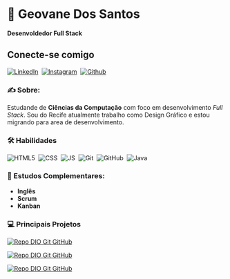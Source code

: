 
# 🐺 Geovane Dos Santos
**Desenvoldedor Full Stack**
## Conecte-se comigo 
[![LinkedIn](https://img.shields.io/badge/LinkedIn-gray?style=for-the-badge&logo=linkedin&logoColor=0E76A8)](https://www.linkedin.com/in/geovane-dos-santos-900b84221/)&nbsp;
[![Instagram](https://img.shields.io/badge/Instagram-gray?style=for-the-badge&logo=instagram)](https://www.instagram.com/geovane.dos.santos/)&nbsp;
[![Github](https://img.shields.io/badge/Github-gray?style=for-the-badge&logo=Github&logoColor=white)](https://github.com/GuittarJr)

### ✍️ Sobre:

Estudande de **Ciências da Computação** com foco em desenvolvimento *Full Stack*. Sou do Recife atualmente trabalho como Design Gráfico e estou migrando para area de desenvolvimento.

### 🛠 Habilidades

![HTML5](https://img.shields.io/badge/HTML5-gray?style=for-the-badge&logo=html5)&nbsp;
![CSS](https://img.shields.io/badge/css-gray?style=for-the-badge&logo=CSS3)&nbsp;
![JS](https://img.shields.io/badge/JAVASCRIPT-gray?style=for-the-badge&logo=Javascript&)&nbsp;
![Git](https://img.shields.io/badge/-Git-gray?style=for-the-badge&logo=git&labelColor=gray)&nbsp;
![GitHub](https://img.shields.io/badge/-GitHub-gray?style=for-the-badge&logo=github&labelColor=gray)&nbsp;
![Java](https://img.shields.io/badge/Java-gray?style=for-the-badge&logo=java)

### 📘 Estudos Complementares:

- **Inglês**
- **Scrum**
- **Kanban**

### 💻 Principais Projetos

[![Repo DIO Git GitHub](https://github-readme-stats.vercel.app/api/pin/?username=GuittarJr&repo=Analise-pokedex&bg_color=357&border_color=30A3DC&show_icons=true&icon_color=fff&title_color=fff&text_color=FFF)](https://github.com/GuittarJr/Analise-pokedex)


[![Repo DIO Git GitHub](https://github-readme-stats.vercel.app/api/pin/?username=GuittarJr&repo=desafio-de-projeto&bg_color=357&border_color=30A3DC&show_icons=true&icon_color=fff&title_color=fff&text_color=FFF)](https://github.com/GuittarJr/desafio-de-projeto)

[![Repo DIO Git GitHub](https://github-readme-stats.vercel.app/api/pin/?username=GuittarJr&repo=dio-pokeApiPokedex&bg_color=357&border_color=30A3DC&show_icons=true&icon_color=fff&title_color=fff&text_color=FFF)](https://github.com/GuittarJr/dio-pokeApiPokedex)